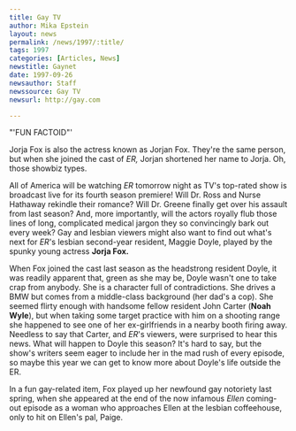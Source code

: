 ```yaml
---
title: Gay TV
author: Mika Epstein
layout: news
permalink: /news/1997/:title/
tags: 1997
categories: [Articles, News]
newstitle: Gaynet  
date: 1997-09-26  
newsauthor: Staff  
newssource: Gay TV  
newsurl: http://gay.com  

---
```

"'FUN FACTOID"'

Jorja Fox is also the actress known as Jorjan Fox. They're the same person, but when she joined the cast of *ER,* Jorjan shortened her name to Jorja. Oh, those showbiz types.

All of America will be watching *ER* tomorrow night as TV's top-rated show is broadcast live for its fourth season premiere! Will Dr. Ross and Nurse Hathaway rekindle their romance? Will Dr. Greene finally get over his assault from last season? And, more importantly, will the actors royally flub those lines of long, complicated medical jargon they so convincingly bark out every week? Gay and lesbian viewers might also want to find out what's next for *ER*'s lesbian second-year resident, Maggie Doyle, played by the spunky young actress **Jorja Fox.**

When Fox joined the cast last season as the headstrong resident Doyle, it was readily apparent that, green as she may be, Doyle wasn't one to take crap from anybody. She is a character full of contradictions. She drives a BMW but comes from a middle-class background (her dad's a cop). She seemed flirty enough with handsome fellow resident John Carter (**Noah Wyle**), but when taking some target practice with him on a shooting range she happened to see one of her ex-girlfriends in a nearby booth firing away. Needless to say that Carter, and *ER*'s viewers, were surprised to hear this news. What will happen to Doyle this season? It's hard to say, but the show's writers seem eager to include her in the mad rush of every episode, so maybe this year we can get to know more about Doyle's life outside the ER.

In a fun gay-related item, Fox played up her newfound gay notoriety last spring, when she appeared at the end of the now infamous *Ellen* coming-out episode as a woman who approaches Ellen at the lesbian coffeehouse, only to hit on Ellen's pal, Paige.

